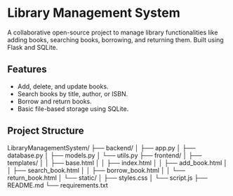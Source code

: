 # Library Management System
A collaborative open-source project to manage library functionalities like adding books, searching books, borrowing, and returning them. Built using Flask and SQLite.

## Features
- Add, delete, and update books.
- Search books by title, author, or ISBN.
- Borrow and return books.
- Basic file-based storage using SQLite.

## Project Structure
LibraryManagementSystem/
├── backend/
│   ├── app.py
│   ├── database.py
│   ├── models.py
│   └── utils.py
├── frontend/
│   ├── templates/
│   │   ├── base.html
│   │   ├── index.html
│   │   ├── add_book.html
│   │   ├── search_book.html
│   │   ├── borrow_book.html
│   │   └── return_book.html
│   └── static/
│       ├── styles.css
│       └── script.js
├── README.md
└── requirements.txt

